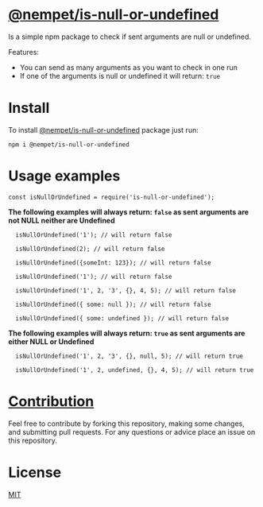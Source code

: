# [@nempet/is-null-or-undefined](https://www.npmjs.com/package/@nempet/is-null-or-undefined)

Is a simple npm package to check if sent arguments are null or undefined.

Features:

- You can send as many arguments as you want to check in one run
- If one of the arguments is null or undefined it will return: `true`

# Install

To install [@nempet/is-null-or-undefined](https://www.npmjs.com/package/@nempet/is-null-or-undefined) package just run:

```npm i @nempet/is-null-or-undefined```

# Usage examples


```
const isNullOrUndefined = require('is-null-or-undefined');
```


**The following examples will always return: `false` as sent arguments are not NULL neither are Undefined**

```
  isNullOrUndefined('1'); // will return false

  isNullOrUndefined(2); // will return false

  isNullOrUndefined({someInt: 123}); // will return false

  isNullOrUndefined('1'); // will return false

  isNullOrUndefined('1', 2, '3', {}, 4, 5); // will return false

  isNullOrUndefined({ some: null }); // will return false

  isNullOrUndefined({ some: undefined }); // will return false
```

**The following examples will always return: `true` as sent arguments are either NULL or Undefined**

```
  isNullOrUndefined('1', 2, '3', {}, null, 5); // will return true

  isNullOrUndefined('1', 2, undefined, {}, 4, 5); // will return true
```

# [Contribution](CONTRIBUTING)

Feel free to contribute by forking this repository, making some changes, and submitting pull requests. For any questions or advice place an issue on this repository.

# License

  [MIT](LICENSE)
